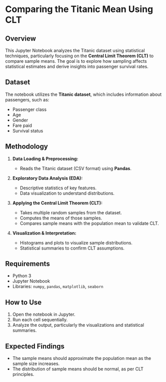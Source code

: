 # Comparing the Titanic Mean Using CLT

## Overview
This Jupyter Notebook analyzes the Titanic dataset using statistical techniques, particularly focusing on the **Central Limit Theorem (CLT)** to compare sample means. The goal is to explore how sampling affects statistical estimates and derive insights into passenger survival rates.

## Dataset
The notebook utilizes the **Titanic dataset**, which includes information about passengers, such as:
- Passenger class
- Age
- Gender
- Fare paid
- Survival status

## Methodology
1. **Data Loading & Preprocessing:**
   - Reads the Titanic dataset (CSV format) using **Pandas**.
   
2. **Exploratory Data Analysis (EDA):**
   - Descriptive statistics of key features.
   - Data visualization to understand distributions.
   
3. **Applying the Central Limit Theorem (CLT):**
   - Takes multiple random samples from the dataset.
   - Computes the means of those samples.
   - Compares sample means with the population mean to validate CLT.
   
4. **Visualization & Interpretation:**
   - Histograms and plots to visualize sample distributions.
   - Statistical summaries to confirm CLT assumptions.

## Requirements
- Python 3
- Jupyter Notebook
- Libraries: `numpy`, `pandas`, `matplotlib`, `seaborn`

## How to Use
1. Open the notebook in Jupyter.
2. Run each cell sequentially.
3. Analyze the output, particularly the visualizations and statistical summaries.

## Expected Findings
- The sample means should approximate the population mean as the sample size increases.
- The distribution of sample means should be normal, as per CLT principles.

